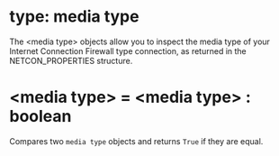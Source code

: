 # type: media type

The &lt;media type&gt; objects allow you to inspect the media type of your Internet Connection Firewall type connection, as returned in the NETCON_PROPERTIES structure.

# &lt;media type&gt; = &lt;media type&gt; : boolean

Compares two `media type` objects and returns `True` if they are equal.

